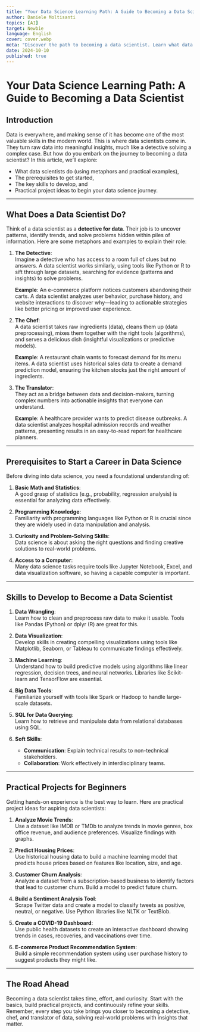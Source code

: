 ```yaml
---
title: "Your Data Science Learning Path: A Guide to Becoming a Data Scientist"
author: Daniele Moltisanti
topics: [AI]
target: Newbie
language: English
cover: cover.webp
meta: "Discover the path to becoming a data scientist. Learn what data scientists do, prerequisites, essential skills, and practical project ideas to kickstart your data science career"
date: 2024-10-10
published: true
---
```



# Your Data Science Learning Path: A Guide to Becoming a Data Scientist

## Introduction

Data is everywhere, and making sense of it has become one of the most valuable skills in the modern world. This is where data scientists come in. They turn raw data into meaningful insights, much like a detective solving a complex case. But how do you embark on the journey to becoming a data scientist? In this article, we’ll explore:

- What data scientists do (using metaphors and practical examples),
- The prerequisites to get started,
- The key skills to develop, and
- Practical project ideas to begin your data science journey.

---

## What Does a Data Scientist Do?

Think of a data scientist as a **detective for data**. Their job is to uncover patterns, identify trends, and solve problems hidden within piles of information. Here are some metaphors and examples to explain their role:

1. **The Detective**:  
   Imagine a detective who has access to a room full of clues but no answers. A data scientist works similarly, using tools like Python or R to sift through large datasets, searching for evidence (patterns and insights) to solve problems.

   **Example**: An e-commerce platform notices customers abandoning their carts. A data scientist analyzes user behavior, purchase history, and website interactions to discover why—leading to actionable strategies like better pricing or improved user experience.


2. **The Chef**:  
   A data scientist takes raw ingredients (data), cleans them up (data preprocessing), mixes them together with the right tools (algorithms), and serves a delicious dish (insightful visualizations or predictive models).

   **Example**: A restaurant chain wants to forecast demand for its menu items. A data scientist uses historical sales data to create a demand prediction model, ensuring the kitchen stocks just the right amount of ingredients.


3. **The Translator**:  
   They act as a bridge between data and decision-makers, turning complex numbers into actionable insights that everyone can understand.

   **Example**: A healthcare provider wants to predict disease outbreaks. A data scientist analyzes hospital admission records and weather patterns, presenting results in an easy-to-read report for healthcare planners.

---

## Prerequisites to Start a Career in Data Science

Before diving into data science, you need a foundational understanding of:

1. **Basic Math and Statistics**:  
   A good grasp of statistics (e.g., probability, regression analysis) is essential for analyzing data effectively.


2. **Programming Knowledge**:  
   Familiarity with programming languages like Python or R is crucial since they are widely used in data manipulation and analysis.


3. **Curiosity and Problem-Solving Skills**:  
   Data science is about asking the right questions and finding creative solutions to real-world problems.


4. **Access to a Computer**:  
   Many data science tasks require tools like Jupyter Notebook, Excel, and data visualization software, so having a capable computer is important.

---

## Skills to Develop to Become a Data Scientist

1. **Data Wrangling**:  
   Learn how to clean and preprocess raw data to make it usable. Tools like Pandas (Python) or dplyr (R) are great for this.


2. **Data Visualization**:  
   Develop skills in creating compelling visualizations using tools like Matplotlib, Seaborn, or Tableau to communicate findings effectively.


3. **Machine Learning**:  
   Understand how to build predictive models using algorithms like linear regression, decision trees, and neural networks. Libraries like Scikit-learn and TensorFlow are essential.


4. **Big Data Tools**:  
   Familiarize yourself with tools like Spark or Hadoop to handle large-scale datasets.


5. **SQL for Data Querying**:  
   Learn how to retrieve and manipulate data from relational databases using SQL.


6. **Soft Skills**:  
   - **Communication**: Explain technical results to non-technical stakeholders.
   - **Collaboration**: Work effectively in interdisciplinary teams.

---

## Practical Projects for Beginners

Getting hands-on experience is the best way to learn. Here are practical project ideas for aspiring data scientists:

1. **Analyze Movie Trends**:  
   Use a dataset like IMDB or TMDb to analyze trends in movie genres, box office revenue, and audience preferences. Visualize findings with graphs.


2. **Predict Housing Prices**:  
   Use historical housing data to build a machine learning model that predicts house prices based on features like location, size, and age.


3. **Customer Churn Analysis**:  
   Analyze a dataset from a subscription-based business to identify factors that lead to customer churn. Build a model to predict future churn.


4. **Build a Sentiment Analysis Tool**:  
   Scrape Twitter data and create a model to classify tweets as positive, neutral, or negative. Use Python libraries like NLTK or TextBlob.


5. **Create a COVID-19 Dashboard**:  
   Use public health datasets to create an interactive dashboard showing trends in cases, recoveries, and vaccinations over time.


6. **E-commerce Product Recommendation System**:  
   Build a simple recommendation system using user purchase history to suggest products they might like.

---

## The Road Ahead

Becoming a data scientist takes time, effort, and curiosity. Start with the basics, build practical projects, and continuously refine your skills. Remember, every step you take brings you closer to becoming a detective, chef, and translator of data, solving real-world problems with insights that matter.

